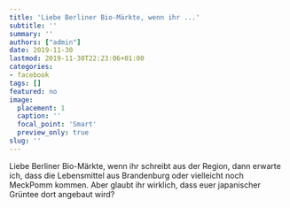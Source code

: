 ```yaml
---
title: 'Liebe Berliner Bio-Märkte, wenn ihr ...'
subtitle: ''
summary: ''
authors: ["admin"]
date: 2019-11-30
lastmod: 2019-11-30T22:23:06+01:00
categories:
- facebook
tags: []
featured: no
image:
  placement: 1
  caption: ''
  focal_point: 'Smart'
  preview_only: true
slug: ''
---
```

Liebe Berliner Bio-Märkte, wenn ihr schreibt aus der Region, dann erwarte ich, dass die Lebensmittel aus Brandenburg oder vielleicht noch MeckPomm kommen. Aber glaubt ihr wirklich, dass euer japanischer Grüntee dort angebaut wird?


